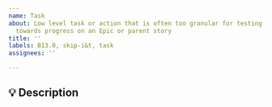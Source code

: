 ```yaml
---
name: Task
about: Low level task or action that is often too granular for testing, but helps
  towards progress on an Epic or parent story
title: ''
labels: B13.0, skip-i&t, task
assignees: ''

---
```


<!--
   For more information on how to populate this Task, see the PDS Wiki on User Story Development:
   https://github.com/NASA-PDS/nasa-pds.github.io/wiki/Issue-Tracking#user-story-development
-->

## 💡 Description
<!-- Enter description here. Make it detailed enough someone could actually know what you are doing, but if you spend too much time on this, it probably deserves it's own story -->
